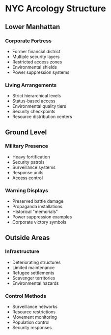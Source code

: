 # NYC Arcology Structure

## Lower Manhattan

### Corporate Fortress
- Former financial district
- Multiple security layers
- Restricted access zones
- Environmental shields
- Power suppression systems

### Living Arrangements
- Strict hierarchical levels
- Status-based access
- Environmental quality tiers
- Security checkpoints
- Resource distribution centers

## Ground Level

### Military Presence
- Heavy fortification
- Security patrols
- Surveillance systems
- Response units
- Access control

### Warning Displays
- Preserved battle damage
- Propaganda installations
- Historical "memorials"
- Power suppression examples
- Corporate victory symbols

## Outside Areas

### Infrastructure
- Deteriorating structures
- Limited maintenance
- Refugee settlements
- Scavenger territories
- Environmental hazards

### Control Methods
- Surveillance networks
- Resource restrictions
- Movement monitoring
- Population control
- Security responses